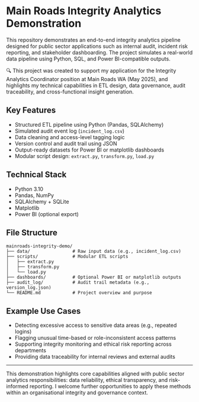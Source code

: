 # Main Roads Integrity Analytics Demonstration

This repository demonstrates an end-to-end integrity analytics pipeline designed for public sector applications such as internal audit, incident risk reporting, and stakeholder dashboarding. The project simulates a real-world data pipeline using Python, SQL, and Power BI-compatible outputs.

🔍 This project was created to support my application for the Integrity Analytics Coordinator position at Main Roads WA (May 2025), and highlights my technical capabilities in ETL design, data governance, audit traceability, and cross-functional insight generation.

## Key Features

- Structured ETL pipeline using Python (Pandas, SQLAlchemy)
- Simulated audit event log (`incident_log.csv`)
- Data cleaning and access-level tagging logic
- Version control and audit trail using JSON
- Output-ready datasets for Power BI or matplotlib dashboards
- Modular script design: `extract.py`, `transform.py`, `load.py`

## Technical Stack

- Python 3.10
- Pandas, NumPy
- SQLAlchemy + SQLite
- Matplotlib
- Power BI (optional export)

## File Structure

```
mainroads-integrity-demo/
├── data/                # Raw input data (e.g., incident_log.csv)
├── scripts/             # Modular ETL scripts
│   ├── extract.py
│   ├── transform.py
│   └── load.py
├── dashboards/          # Optional Power BI or matplotlib outputs
├── audit_log/           # Audit trail metadata (e.g., version_log.json)
└── README.md            # Project overview and purpose
```

## Example Use Cases

- Detecting excessive access to sensitive data areas (e.g., repeated logins)
- Flagging unusual time-based or role-inconsistent access patterns
- Supporting integrity monitoring and ethical risk reporting across departments
- Providing data traceability for internal reviews and external audits

---

This demonstration highlights core capabilities aligned with public sector analytics responsibilities: data reliability, ethical transparency, and risk-informed reporting. I welcome further opportunities to apply these methods within an organisational integrity and governance context.
